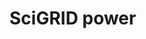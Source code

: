 # SciGRID power

<!-- 
    def create_tables(self):
    # Create tables necessary for the abstraction process. 
        create_tables(self.cur, self.conn)
        i.e def ct__vertices(cur,conn):
          # Create _vertices table."""
          
          DROP TABLE IF EXISTS _vertices;
          CREATE TABLE _vertices (
          id              serial PRIMARY KEY NOT NULL, 
          osm_id          bigint,
          osm_id_typ      char, 
          geo_center      geometry,
          longitude       float,
          latitude        float,
          role            text,
          voltage         text,
          from_relation   bigint);
          """
    
    def analyze_relations(self):
    # Analyze the power relations. 
        msg = analyze_rels(self.cur, self.conn)
        return msg
    
        """ The relations analysis analyzes how many relations exists in the OSM database 
        whith a voltage tag having a value of 220kV and higher. 
        It also defines how many relations are incomplete or are in planning/under construction.
        Further, information about the number of substations and line segements is collected.
 
        This relations analysis is structured as follows:
        Three functions are defined which use the filteres power relation IDs as an input value. 
        The first function "get_rel_parts_with_power_vals" return the elements of the relation having a voltage tag, 
        and the second function "get_rel_parts_without_power_vals" returns the elements of the relation without a voltage tag. 
        The third function "analysis_rel" analyzes the relations and stores the results into the table _analysis_rels.
        The table will be used in the abstraction step.
        """
    
    def abstract_relations(self):
	# Execute the abstraction. 
        msg = ra.abstract_2subs(self.cur, self.conn)
        success = ra.abstract_3subs_T_node(self.cur, self.conn)
        #TODO: ra.abstract_3subs_in_row(self.cur, self.conn)
        return len(msg) + success
        
        """
        Abstracting relations which have exactly 2 stations to vertices and links.
        Vertices: Substations are in general polygons (which applies to the tags "substation", "generator", "station", "switch", 
        etc. The substations are abstracted as a vertex, which is the geometric center of their constituing polygon. 
        If a substation is a node in OpenStreetmap, then the vertex is this node.
        If a station is of type "relation" in OpenStreetMap, the rectangle which includes all nodes of the relation is 
        defined and its center is used as a vertex. 
        To define which relations in OpenStreetMap have exacly two substations, relations analysis is performed in
        relation_analysis.py and the results are to be found in the table _analysis_rels.
        
        Links: Relation are made of one or more links (transmission lines). These transmission lines are abstracted as the
        links between the two vertices obtained when abstracting the substations. The actual length of the transmission lines
        is calculated as sum of the line (and cables) segments length, which are also listed as constituing the relation.    
        """ 
        
        
    def add_electrical_properties(self):
	# Calculate the electrical properties of the transmission lines using the dena assumptions. 
        nr_success = ep.add_dena_assumptions(self.cur, self.conn)
        return nr_success -->
